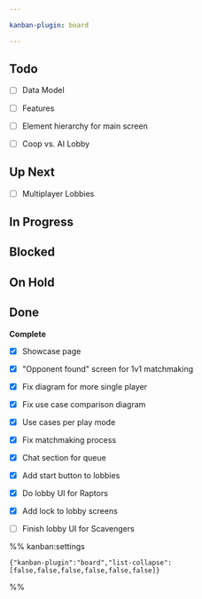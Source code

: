 ```yaml
---

kanban-plugin: board

---
```


## Todo

- [ ] Data Model
- [ ] Features
- [ ] Element hierarchy for main screen
- [ ] Coop vs. AI Lobby


## Up Next

- [ ] Multiplayer Lobbies


## In Progress



## Blocked



## On Hold



## Done

**Complete**
- [x] Showcase page
- [x] "Opponent found" screen for 1v1 matchmaking
- [x] Fix diagram for more single player
- [x] Fix use case comparison diagram
- [x] Use cases per play mode
- [x] Fix matchmaking process
- [x] Chat section for queue
- [x] Add start button to lobbies
- [x] Do lobby UI for Raptors
- [x] Add lock to lobby screens
- [ ] Finish lobby UI for Scavengers




%% kanban:settings
```
{"kanban-plugin":"board","list-collapse":[false,false,false,false,false,false]}
```
%%